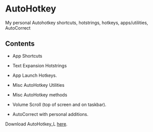 AutoHotkey
==========

My personal Autohotkey shortcuts, hotstrings, hotkeys, apps/utilities, AutoCorrect

Contents  
--------------------
* App Shortcuts
* Text Expansion Hotstrings
* App Launch Hotkeys.
* Misc AutoHotkey Utilities
* Misc AutoHotkey methods

* Volume Scroll (top of screen and on taskbar).
* AutoCorrect with personal additions.


Download AutoHotkey_L [here](http://l.autohotkey.net/).
